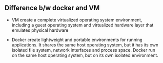 ## Difference b/w docker and VM

- VM create a complete virtualized operating system environment, including a guest operating system and virtualized hardware layer that emulates physical hardware

- Docker create lightweight and portable environments for running applications. It shares the same host operating system, but it has its own isolated file system, network interfaces and process space. Docker run on the same host operating system, but on its own isolated environment.
